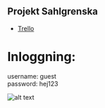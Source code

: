 
## Projekt Sahlgrenska

  * [Trello]



  [Trello]: https://trello.com/b/9EBDE9Be/tuesday "Gå till trello"
  
  
# Inloggning:
 username: guest\
 password: hej123
 

![alt text](https://www.syracuse.com/resizer/wLBL8QFA4MT1G7y28rLogRS819Y=/1280x0/smart/advancelocal-adapter-image-uploads.s3.amazonaws.com/image.advance.net/home/adv-media/width2048/img/newyorkupstatecom_national_desk_blog/photo/2016/07/28/surgeryjpg-e10f6c11dab2a6a0.jpg)
